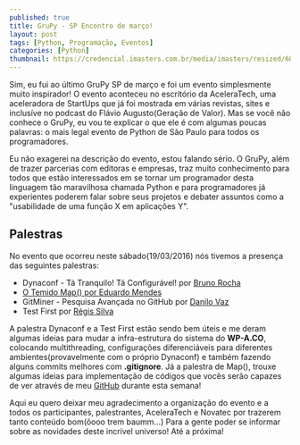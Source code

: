 ```yaml
---
published: true
title: GruPy - SP Encontro de março!
layout: post
tags: [Python, Programação, Eventos]
categories: [Python]
thumbnail: https://credencial.imasters.com.br/media/imasters/resized/600x315_evento-485-banner.jpeg
---
```

Sim, eu fui ao último GruPy SP de março e foi um evento simplesmente muito inspirador! O evento aconteceu no escrítório da AceleraTech, uma aceleradora de StartUps que já foi mostrada em várias revistas, sites e inclusíve no podcast do Flávio Augusto(Geração de Valor). Mas se você não conhece o GruPy, eu vou te explicar o que ele é com algumas poucas palavras: o mais legal evento de Python de São Paulo para todos os programadores.

Eu não exagerei na descrição do evento, estou falando sério. O GruPy, além de trazer parcerias com editoras e empresas, traz muito conhecimento para todos que estão interessados em se tornar um programador desta linguagem tão maravilhosa chamada Python e para programadores já experientes poderem falar sobre seus projetos e debater assuntos como a "usabilidade de uma função X em aplicações Y".

## Palestras

No evento que ocorreu neste sábado(19/03/2016) nós tivemos a presença das seguintes palestras:
  - Dynaconf - Tá Tranquilo! Tá Configurável! por <a href="https://github.com/rochacbruno">Bruno Rocha
  - O Temido Map() por <a href="https://github.com/z4r4tu5tr4">Eduardo Mendes</a>
  - GitMiner - Pesquisa Avançada no GitHub por <a href="http://github.com/danilovazb">Danilo Vaz</a>
  - Test First por <a href="https://github.com/rg3915">Régis Silva</a>

A palestra Dynaconf e a Test First estão sendo bem úteis e me deram algumas ideias para mudar a infra-estrutura do sistema do <strong>WP-A.CO</strong>, colocando multithreading, configurações diferenciáveis para diferentes ambientes(provavelmente com o próprio Dynaconf) e também fazendo alguns commits melhores com <strong>.gitignore</strong>. Já a palestra de Map(), trouxe algumas ideias para implementação de códigos que vocês serão capazes de ver através de meu <a href="http://www.github.com/vmesel/">GitHub</a> durante esta semana!

Aqui eu quero deixar meu agradecimento a organização do evento e a todos os participantes, palestrantes, AceleraTech e Novatec por trazerem tanto conteúdo bom(ôooo trem baumm...) Para a gente poder se informar sobre as novidades deste incrível universo! Até a próxima!
